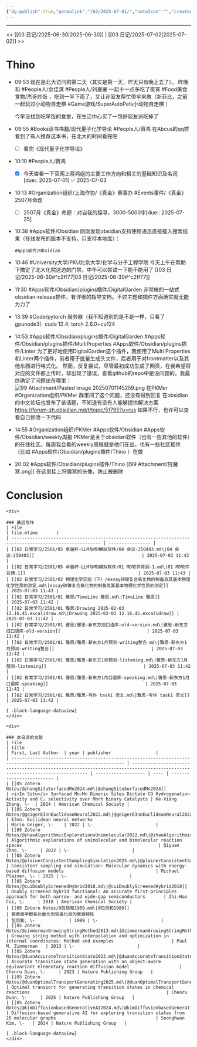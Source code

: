 ```yaml
---
{"dg-publish":true,"permalink":"/03/2025-07-01/","noteIcon":"","created":"2025-01-31T00:35","updated":"2025-07-02T10:41"}
---
```



---
<< [[03 日记/2025-06-30\|2025-06-30]]  |  [[03 日记/2025-07-02\|2025-07-02]]  >>

# Thino
- 09:53 
    现在是北大访问的第二天（其实是第一天，昨天只有晚上去了）。
    昨晚和 #People人/余佳淇  #People人/刘嘉豪 一起十一点多吃了夜宵 #Food美食食物/杰哥炒饭 ，吃到一半下雨了，又让孙室友帮忙带伞来救（新菲比，之前一起玩过小动物自走棋 #Game游戏/SuperAutoPets小动物自走棋 ）
    
    今早没找到吃早饭的食堂，在生活中心买了一包好丽友派吃掉了 
- 09:55 
    #Books读书书籍/现代量子化学导论 #People人/蒋鸿 
    在Abcus的qq群看到了有人推荐这本书，在北大的时间看完吧
    - [ ] 看完《现代量子化学导论》 
- 10:10
    #People人/蒋鸿 
    - [x] 今天查看一下官网上蒋鸿组的主要工作方向和相关的基础知识及名词[due:: 2025-07-01] ✅ 2025-07-03
- 10:13 
    #Organization组织/上海作协/《真金》赛事办
    #Events事件/《真金》2507月命题
    - [ ] 2507月《真金》命题：对自我的探寻，3000-5000字[due:: 2025-07-25] 
- 10:38 
    #Apps软件/Obsidian 
    刚刚发现obsidian支持使用语法直接插入搜索结果（在线发布的版本不支持，只支持本地库）：
    ```query
    #Apps软件/Obsidian 
    ``` 
- 10:46 
    #University大学/PKU北京大学/化学与分子工程学院
    今天上午在帮助下搞定了北大化院这边的门禁。中午可以尝试一下能不能用了
    [[03 日记/2025-06-30#^c2ff77\|03 日记/2025-06-30#^c2ff77]] 
- 11:30 
    #Apps软件/Obsidian/plugins插件/DigitalGarden
    非常棒的一站式obsidian-release插件，有详细的指导文档。不过主题和插件方面确实就无能为力了 
- 13:39 
    #Code/pytorch 
    服务器（我不知道别的是不是一样，只看了gpunode3）cuda 12.4; torch 2.6.0+cu124 
- 14:53
    #Apps软件/Obsidian/plugins插件/DigitalGarden #Apps软件/Obsidian/plugins插件/MultiProperties #Apps软件/Obsidian/plugins插件/Linter
    为了更好地使用DigitalGarden这个插件，我使用了Multi Properties和Linter两个插件，前者用于批量生成头文件，后者用于对frontmatter以及其他东西进行格式化。
    然而，反复尝试，尽管最初成功生成了网页，在我希望将对应的文件都上传时，却出现了错误。查看github的repo中是没问题的，我最终确定了问题出在哪里：
    ![99 Attachment/Pasted image 20250701145259.png](/img/user/99%20Attachment/Pasted%20image%2020250701145259.png)
    在PKMer #Organization组织/PKMer 群里问了这个问题，还没有得到回复
    在obsidian的中文论坛也发布了该话题，不知道有没有人能够提供解决方案 https://forum-zh.obsidian.md/t/topic/51795?u=rus 如果不行，也许可以查看自己修改一下代码
- 14:55 
    #Organization组织/PKMer 
    #Apps软件/Obsidian 
    #Apps软件/Obsidian/weekly周报 
    PKMer是关于obsidian软件（也有一些其他的软件）的在线社区。每周我会看的weekly周报就是他们在出。也有一些社区插件（比如 #Apps软件/Obsidian/plugins插件/Thino ）在做 
- 20:02 
    #Apps软件/Obsidian/plugins插件/Thino 
    [[99 Attachment/狩魔冥.png]]
    在这里挂上狩魔冥的头像，防止被删除 


# Conclusion
````ad-flex
<div>

### 最近写作
| File                                                                                                     | file.mtime       |
| -------------------------------------------------------------------------------------------------------- | ---------------- |
| [[02 日常学习/2501/05 卓越杯-LLM与MD模拟软件/04 会议-250403.md\|04 会议-250403]]                                         | 2025-07-03 11:43 |
| [[02 日常学习/2501/05 卓越杯-LLM与MD模拟软件/01 MD软件背调-1.md\|01 MD软件背调-1]]                                           | 2025-07-03 11:43 |
| [[02 日常学习/2501/02 物理化学实验（下）/essay铈镍复合氧化物的制备及其基本物理化学性质的测定.md\|essay铈镍复合氧化物的制备及其基本物理化学性质的测定]]              | 2025-07-03 11:43 |
| [[02 日常学习/2501/01 雅思/TimeLine 雅思.md\|TimeLine 雅思]]                                                       | 2025-07-03 11:42 |
| [[02 日常学习/2501/01 雅思/Drawing 2025-02-03 12.16.45.excalidraw.md\|Drawing 2025-02-03 12.16.45.excalidraw]] | 2025-07-03 11:42 |
| [[02 日常学习/2501/01 雅思/雅思-新东方旧口语库-old-version.md\|雅思-新东方旧口语库-old-version]]                                 | 2025-07-03 11:42 |
| [[02 日常学习/2501/01 雅思/雅思-新东方1月预测-writing整合.md\|雅思-新东方1月预测-writing整合]]                                     | 2025-07-03 11:42 |
| [[02 日常学习/2501/01 雅思/雅思-新东方1月预测-listening.md\|雅思-新东方1月预测-listening]]                                     | 2025-07-03 11:42 |
| [[02 日常学习/2501/01 雅思/雅思-新东方1月口语库-speaking.md\|雅思-新东方1月口语库-speaking]]                                     | 2025-07-03 11:42 |
| [[02 日常学习/2501/01 雅思/雅思-写作 task1 范文.md\|雅思-写作 task1 范文]]                                                 | 2025-07-03 11:42 |

{ .block-language-dataview}
</div>

<div>

### 本日读的文献
| File                                                                                                              | title                                                                                                                       | First, Last Author  | year | publisher                 |
| ----------------------------------------------------------------------------------------------------------------- | --------------------------------------------------------------------------------------------------------------------------- | ------------------- | ---- | ------------------------- |
| [[05 Zotero Notes/@zhangSituSurfacedMn2024.md\|@zhangSituSurfacedMn2024]]                                         | <i>In Situ</i> Surfaced Mn–Mn Dimeric Sites Dictate CO Hydrogenation Activity and C₂ selectivity over Mnrh binary Catalysts | Ke-Xiang Zhang, \-  | 2024 | American Chemical Society |
| [[05 Zotero Notes/@geigerE3nnEuclideanNeural2022.md\|@geigerE3nnEuclideanNeural2022]]                             | E3nn: Euclidean neural networks                                                                                             | Mario Geiger, \-    | 2022 | \-                        |
| [[05 Zotero Notes/@zhaoAlgorithmicExplorationsUnimolecular2022.md\|@zhaoAlgorithmicExplorationsUnimolecular2022]] | Algorithmic explorations of unimolecular and bimolecular reaction spaces                                                    | Qiyuan Zhao, \-     | 2022 | \-                        |
| [[05 Zotero Notes/@plainerConsistentSamplingSimulation2025.md\|@plainerConsistentSamplingSimulation2025]]         | Consistent sampling and simulation: Molecular dynamics with energy-based diffusion models                                   | Michael Plainer, \- | 2025 | \-                        |
| [[05 Zotero Notes/@cuiDoublyScreenedHybrid2018.md\|@cuiDoublyScreenedHybrid2018]]                                 | Doubly screened hybrid functional: An accurate first-principles approach for both narrow- and wide-gap semiconductors       | Zhi-Hao Cui, \-     | 2018 | American Chemical Society |
| [[05 Zotero Notes/@包信和1989.md\|@包信和1989]]                                                                         | 银表面甲醇氧化催化剂铁毒化后的表面特性                                                                                                         | 包信和, \-             | 1989 | \-                        |
| [[05 Zotero Notes/@zimmermanGrowingStringMethod2013.md\|@zimmermanGrowingStringMethod2013]]                       | Growing string method with interpolation and optimization in internal coordinates: Method and examples                      | Paul M. Zimmerman   | 2013 | \-                        |
| [[05 Zotero Notes/@duanAccurateTransitionState2023.md\|@duanAccurateTransitionState2023]]                         | Accurate transition state generation with an object-aware equivariant elementary reaction diffusion model                   | Chenru Duan, \-     | 2023 | Nature Publishing Group   |
| [[05 Zotero Notes/@duanOptimalTransportGenerating2025.md\|@duanOptimalTransportGenerating2025]]                   | Optimal transport for generating transition states in chemical reactions                                                    | Chenru Duan, \-     | 2025 | Nature Publishing Group   |
| [[05 Zotero Notes/@kimDiffusionbasedGenerativeAI2024.md\|@kimDiffusionbasedGenerativeAI2024]]                     | Diffusion-based generative AI for exploring transition states from 2D molecular graphs                                      | Seonghwan Kim, \-   | 2024 | Nature Publishing Group   |

{ .block-language-dataview}
</div>
````